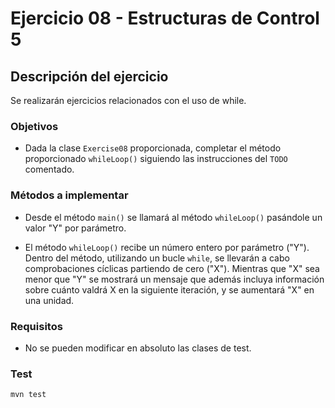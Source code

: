 # Ejercicio 08 - Estructuras de Control 5
## Descripción del ejercicio
Se realizarán ejercicios relacionados con el uso de while.

### Objetivos
* Dada la clase ``Exercise08`` proporcionada, completar el método proporcionado ``whileLoop()`` siguiendo las instrucciones del 
  ``TODO`` comentado.

### Métodos a implementar
* Desde el método ``main()`` se llamará al método ``whileLoop()`` pasándole un valor "Y" por parámetro.

* El método ``whileLoop()`` recibe un número entero por parámetro ("Y"). Dentro del método, utilizando un bucle ``while``, se llevarán a 
  cabo comprobaciones cíclicas partiendo de cero ("X"). Mientras que "X" sea menor que "Y" se mostrará un mensaje que además 
  incluya información sobre cuánto valdrá X en la siguiente iteración, y se aumentará "X" en una unidad.

### Requisitos
* No se pueden modificar en absoluto las clases de test.

### Test

```
mvn test
```
